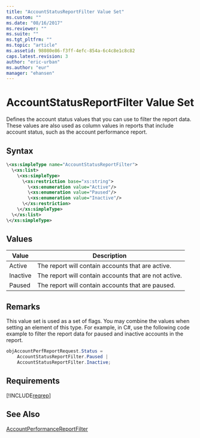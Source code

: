```yaml
---
title: "AccountStatusReportFilter Value Set"
ms.custom: ""
ms.date: "08/16/2017"
ms.reviewer: ""
ms.suite: ""
ms.tgt_pltfrm: ""
ms.topic: "article"
ms.assetid: 98080e86-f3ff-4efc-854a-6c4c8e1c8c82
caps.latest.revision: 3
author: "eric-urban"
ms.author: "eur"
manager: "ehansen"
---
```

# AccountStatusReportFilter Value Set
Defines the account status values that you can use to filter the report data. These values are also used as column values in reports that include account status, such as the account performance report.

## Syntax

```xml
\<xs:simpleType name="AccountStatusReportFilter">
  \<xs:list>
    \<xs:simpleType>
      \<xs:restriction base="xs:string">
        \<xs:enumeration value="Active"/>
        \<xs:enumeration value="Paused"/>
        \<xs:enumeration value="Inactive"/>
      \</xs:restriction>
    \</xs:simpleType>
  \</xs:list>
\</xs:simpleType>
```

## Values

|Value|Description|
|---------|---------------|
|Active|The report will contain accounts that are active.|
|Inactive|The report will contain accounts that are not active.|
|Paused|The report will contain accounts that are paused.|

## Remarks
This value set is used as a set of flags. You may combine the values when setting an element of this type. For example, in C#, use the following code example to filter the report data for paused and inactive accounts in the report.

```csharp
objAccountPerfReportRequest.Status = 
    AccountStatusReportFilter.Paused | 
    AccountStatusReportFilter.Inactive;
```

## Requirements
[!INCLUDE[reqrep](../reporting-api/includes/reqrep.md)]
## See Also
[AccountPerformanceReportFilter](../reporting-api/accountperformancereportfilter-data-object.md)  

